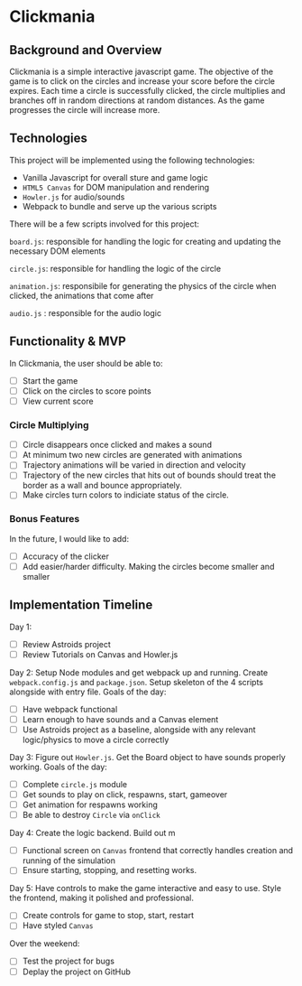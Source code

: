 # **Clickmania**
## Background and Overview
Clickmania is a simple interactive javascript game. The objective of the game is to click on the circles and increase your score before the circle expires. Each time a circle is successfully clicked, the circle multiplies and branches off in random directions at random distances. As the game progresses the circle will increase more.


## Technologies
This project will be implemented using the following technologies:

* Vanilla Javascript for overall sture and game logic
* `HTML5 Canvas` for DOM manipulation and rendering
* `Howler.js` for audio/sounds
* Webpack to bundle and serve up the various scripts

There will be a few scripts involved for this project:

`board.js`: responsible for handling the logic for creating and updating the necessary DOM elements

`circle.js`: responsible for handling the logic of the circle

`animation.js`: responsibile for generating the physics of the circle when clicked, the animations that come after

`audio.js` : responsible for the audio logic

## Functionality & MVP
In Clickmania, the user should be able to:

- [ ]  Start the game
- [ ]  Click on the circles to score points
- [ ]  View current score

### Circle Multiplying
- [ ]  Circle disappears once clicked and makes a sound
- [ ]  At minimum two new circles are generated with animations
- [ ]  Trajectory animations will be varied in direction and velocity 
- [ ]  Trajectory of the new circles that hits out of bounds should treat the border as a wall and bounce appropriately.
- [ ]  Make circles turn colors to indiciate status of the circle.

### Bonus Features
In the future, I would like to add:


- [ ]  Accuracy of the clicker
- [ ]  Add easier/harder difficulty. Making the circles become smaller and smaller

## Implementation Timeline
Day 1:
- [ ]  Review Astroids project
- [ ]  Review Tutorials on Canvas and Howler.js

Day 2: Setup Node modules and get webpack up and running. Create `webpack.config.js` and `package.json`. Setup skeleton of the 4 scripts alongside with entry file. Goals of the day:
- [ ]  Have webpack functional
- [ ]  Learn enough to have sounds and a Canvas element
- [ ]  Use Astroids project as a baseline, alongside with any relevant logic/physics to move a circle correctly

Day 3: Figure out `Howler.js`. Get the Board object to have sounds properly working. Goals of the day:
- [ ]  Complete `circle.js` module
- [ ]  Get sounds to play on click, respawns, start, gameover
- [ ]  Get animation for respawns working
- [ ]  Be able to destroy `Circle` via `onClick`

Day 4: Create the logic backend. Build out m
- [ ]  Functional screen on `Canvas` frontend that correctly handles creation and running of the simulation
- [ ]  Ensure starting, stopping, and resetting works.

Day 5: Have controls to make the game interactive and easy to use. Style the frontend, making it polished and professional.
- [ ]  Create controls for game to stop, start, restart
- [ ]  Have styled `Canvas`

Over the weekend:
- [ ]  Test the project for bugs
- [ ]  Deplay the project on GitHub